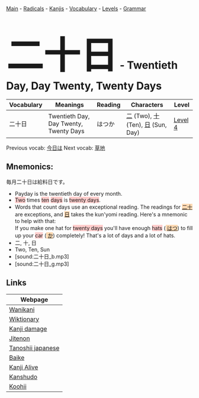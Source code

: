<style> bigfont {font-size: 100px}</style>
[Main](../README.md) -
[Radicals](../radicals.md) -
[Kanjis](../kanjis.md) -
[Vocabulary](../vocabulary.md) -
[Levels](../levels.md) -
[Grammar](../grammar.md)
# <bigfont> 二十日</bigfont> - Twentieth Day, Day Twenty, Twenty Days 

| Vocabulary | Meanings | Reading | Characters | Level |
| --- | --- | --- | --- | --- |
| 二十日 | Twentieth Day, Day Twenty, Twenty Days | はつか |  [二](../kanjis/二.md) (Two), [十](../kanjis/十.md) (Ten), [日](../kanjis/日.md) (Sun, Day) | [Level 4](../levels/wk_level4.md) |

Previous vocab: [今日は](今日は.md) Next vocab: [草地](草地.md) 

## Mnemonics:
毎月二十日は給料日です。
* Payday is the twentieth day of every month.
* <span style="background-color:#ffcccb"> Two</span> times <span style="background-color:#ffcccb"> ten</span> <span style="background-color:#ffcccb"> days</span> is <span style="background-color:#ffcccb"> twenty days</span>.
* Words that count days use an exceptional reading. The readings for <span style="background-color:#fed8b1"> [二十](https://jisho.org/search/二十)</span> are exceptions, and <span style="background-color:#fed8b1"> [日](https://jisho.org/search/日)</span> takes the kun'yomi reading. Here's a mnemonic to help with that:<br />If you make one hat for <span style="background-color:#ffcccb"> twenty days</span> you'll have enough <span style="background-color:#ffcccb"> hats</span> (<span style="background-color:#fed8b1"> [はつ](https://jisho.org/search/はつ)</span>) to fill up your <span style="background-color:#ffcccb"> car</span> (<span style="background-color:#fed8b1"> [か](https://jisho.org/search/か)</span>) completely! That's a lot of days and a lot of hats.
* 二, 十, 日
* Two, Ten, Sun
* [sound:二十日_b.mp3]
* [sound:二十日_g.mp3]


## Links 

| Webpage |
| --- |
| [Wanikani          ](https://www.wanikani.com/kanji/二十日) |
| [Wiktionary        ](https://en.wiktionary.org/wiki/二十日) |
| [Kanji damage      ](http://www.kanjidamage.com/kanji/search?utf8=✓&q=二十日) |
| [Jitenon           ](https://jitenon.com/kanji/二十日) |
| [Tanoshii japanese ](https://www.tanoshiijapanese.com/dictionary/kanji.cfm?k=二十日) |
| [Baike             ](https://baike.baidu.com/item/二十日) |
| [Kanji Alive       ](https://app.kanjialive.com/二十日) |
| [Kanshudo          ](https://www.kanshudo.com/searchmn?q=二十日) |
| [Koohii            ](https://kanji.koohii.com/study/kanji/二十日) |
